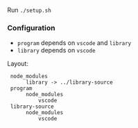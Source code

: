 Run  `./setup.sh`


### Configuration

- `program` depends on `vscode` and `library`
- `library` depends on `vscode`

Layout:
```
 node_modules
      library -> ../library-source
 program
      node_modules
          vscode
 library-source
      node_modules
          vscode
 ```
